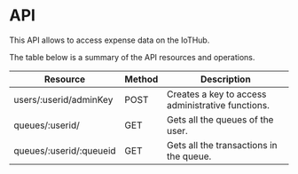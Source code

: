 API
==================

This API allows to access expense data on the IoTHub.

The table below is a summary of the API resources and operations.

|Resource|Method|Description|
|--------|------|-----------|
|users/:userid/adminKey| POST | Creates a key to access administrative functions.|
|queues/:userid/| GET | Gets all the queues of the user. |
|queues/:userid/:queueid| GET | Gets all the transactions in the queue. |






